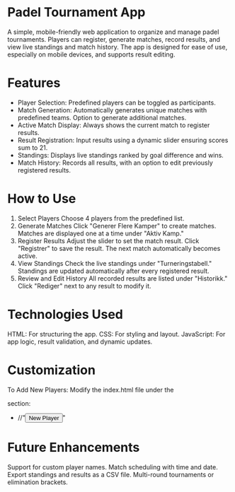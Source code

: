 # Padel Tournament App
A simple, mobile-friendly web application to organize and manage padel tournaments. Players can register, generate matches, record results, and view live standings and match history. The app is designed for ease of use, especially on mobile devices, and supports result editing.

# Features
* Player Selection: Predefined players can be toggled as participants.
* Match Generation: Automatically generates unique matches with predefined teams. Option to generate additional matches.
* Active Match Display: Always shows the current match to register results.
* Result Registration: Input results using a dynamic slider ensuring scores sum to 21.
* Standings: Displays live standings ranked by goal difference and wins.
* Match History: Records all results, with an option to edit previously registered results.
# How to Use
1. Select Players
Choose 4 players from the predefined list.
2. Generate Matches
Click "Generer Flere Kamper" to create matches.
Matches are displayed one at a time under "Aktiv Kamp."
3. Register Results
Adjust the slider to set the match result.
Click "Registrer" to save the result.
The next match automatically becomes active.
4. View Standings
Check the live standings under "Turneringstabell."
Standings are updated automatically after every registered result.
5. Review and Edit History
All recorded results are listed under "Historikk."
Click "Rediger" next to any result to modify it.
# Technologies Used
HTML: For structuring the app.
CSS: For styling and layout.
JavaScript: For app logic, result validation, and dynamic updates.
# Customization
To Add New Players:
Modify the index.html file under the <div id="playerButtons"> section:
* //"<button class="player-button" data-player="New Player">New Player</button>"
# Future Enhancements
Support for custom player names.
Match scheduling with time and date.
Export standings and results as a CSV file.
Multi-round tournaments or elimination brackets.
